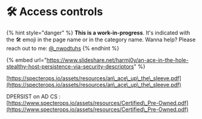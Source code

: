 # 🛠️ Access controls

{% hint style="danger" %}
**This is a work-in-progress**. It's indicated with the 🛠️ emoji in the page name or in the category name. Wanna help? Please reach out to me: [@\_nwodtuhs](https://twitter.com/\_nwodtuhs)
{% endhint %}

{% embed url="https://www.slideshare.net/harmj0y/an-ace-in-the-hole-stealthy-host-persistence-via-security-descriptors" %}

[https://specterops.io/assets/resources/an\_ace\_up\_the\_sleeve.pdf](https://specterops.io/assets/resources/an\_ace\_up\_the\_sleeve.pdf)

DPERSIST on AD CS : [https://www.specterops.io/assets/resources/Certified\_Pre-Owned.pdf](https://www.specterops.io/assets/resources/Certified\_Pre-Owned.pdf)
